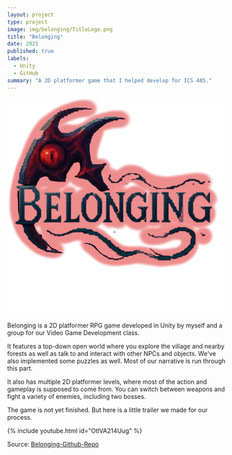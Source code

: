 ```yaml
---
layout: project
type: project
image: img/belonging/TitleLogo.png
title: "Belonging"
date: 2025
published: true
labels:
  - Unity
  - GitHub
summary: "A 2D platformer game that I helped develop for ICS 485."
---
```


<img class="img-fluid" src="../img/belonging/TitleLogo.png">

Belonging is a 2D platformer RPG game developed in Unity by myself and a group for our Video Game Development class. 

It features a top-down open world where you explore the village and nearby forests as well as talk to and interact with other NPCs and objects. We've also implemented
some puzzles as well. Most of our narrative is run through this part.

It also has multiple 2D platformer levels, where most of the action and gameplay is supposed to come from. You can switch between weapons and fight a variety of enemies,
including two bosses.

The game is not yet finished. But here is a little trailer we made for our process.

{% include youtube.html id="OtlVA214Uug" %}

Source: <a href="https://github.com/Just-Making-Kool-Renders/belonging"><i class="large github icon "></i>Belonging-Github-Repo</a>

